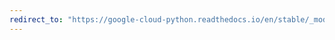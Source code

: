 ```yaml
---
redirect_to: "https://google-cloud-python.readthedocs.io/en/stable/_modules/google/cloud/bigtable/cluster.html"
---
```

